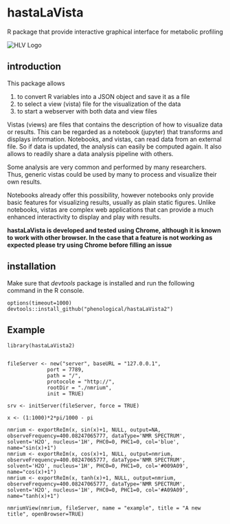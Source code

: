 # hastaLaVista
R package that provide interactive graphical interface for metabolic profiling

![HLV Logo](/inst/visu/bin/logo/hlvLogo.png)

## introduction

This package allows 
1. to convert R variables into a JSON object and save it as a file 
1. to select a view (vista) file for the visualization of the data
1. to start a webserver with both data and view files

Vistas (views) are files that contains the description of how to visualize data or results. This can be regarded as a notebook (jupyter) that transforms and displays information. Notebooks, and vistas, can read data from an external file. So if data is updated, the analysis can easily be computed again. It also allows to readily share a data analysis pipeline with others. 

Some analysis are very common and performed by many researchers. Thus, generic vistas could be used by many to process and visualize their own results.

Notebooks already offer this possibility, however notebooks only provide basic features for visualizing results, usually as plain static figures. Unlike notebooks, vistas are complex web applications that can provide a much enhanced interactivity to display and play with results.

**hastaLaVista is developed and tested using Chrome, although it is known to work with other browser. In the case that a feature is not working as expected please try using Chrome before filling an issue**

## installation

Make sure that *devtools* package is installed and run the following command in the R console. 

    options(timeout=1000)
    devtools::install_github("phenological/hastaLaVista2")

## Example

```{R}
library(hastaLaVista2)


fileServer <- new("server", baseURL = "127.0.0.1",
             port = 7789,
             path = "/",
             protocole = "http://",
             rootDir = "./nmrium",
             init = TRUE)

srv <- initServer(fileServer, force = TRUE)

x <- (1:1000)*2*pi/1000 - pi

nmrium <- exportReIm(x, sin(x)+1, NULL, output=NA, observeFrequency=400.08247065777, dataType='NMR SPECTRUM', solvent='H2O', nucleus='1H', PHC0=0, PHC1=0, col='blue', name="sin(x)+1")
nmrium <- exportReIm(x, cos(x)+1, NULL, output=nmrium, observeFrequency=400.08247065777, dataType='NMR SPECTRUM', solvent='H2O', nucleus='1H', PHC0=0, PHC1=0, col='#009A09', name="cos(x)+1")
nmrium <- exportReIm(x, tanh(x)+1, NULL, output=nmrium, observeFrequency=400.08247065777, dataType='NMR SPECTRUM', solvent='H2O', nucleus='1H', PHC0=0, PHC1=0, col='#A09A09', name="tanh(x)+1")

nmriumView(nmrium, fileServer, name = "example", title = "A new title", openBrowser=TRUE)
```
